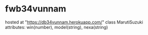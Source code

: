 # fwb34vunnam
hosted at "https://db34vunnam.herokuapp.com/"
class MarutiSuzuki
attributes:
win(number),
model(string),
nexa(string)
